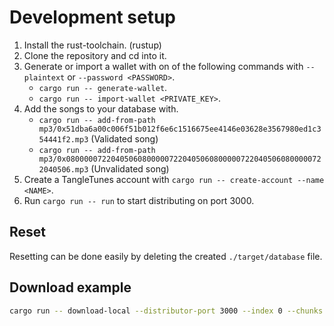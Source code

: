 # Development setup
1. Install the rust-toolchain. (rustup)
2. Clone the repository and cd into it.
3. Generate or import a wallet with on of the following commands with `--plaintext` or `--password <PASSWORD>`.
    - `cargo run -- generate-wallet`.
    - `cargo run -- import-wallet <PRIVATE_KEY>`.
4. Add the songs to your database with.
    - `cargo run -- add-from-path mp3/0x51dba6a00c006f51b012f6e6c1516675ee4146e03628e3567980ed1c354441f2.mp3` (Validated song)
    - `cargo run -- add-from-path mp3/0x0800000722040506080000072204050608000007220405060800000722040506.mp3` (Unvalidated song)
4. Create a TangleTunes account with `cargo run -- create-account --name <NAME>`.
5. Run `cargo run -- run` to start distributing on port 3000.

## Reset
Resetting can be done easily by deleting the created `./target/database` file.

## Download example
```bash
cargo run -- download-local --distributor-port 3000 --index 0 --chunks 20 --file ./target/output.mp3 --song-id 0x51dba6a00c006f51b012f6e6c1516675ee4146e03628e3567980ed1c354441f2
```